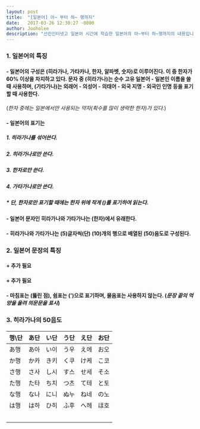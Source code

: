 ```yaml
---
layout: post
title:  "[일본어] 아~ 부터 하~ 행까지"
date:   2017-03-26 12:30:27 -0800
author: Jooholee
description: "선린인터넷고 일본어 시간에 학습한 일본어의 아~부터 하~행까지의 내용입니다."
---
```


### 1. 일본어의 특징

#### - 일본어의 구성은 (히라가나, 가타카나, 한자, 알파벳, 숫자)로 이루어진다. 이 중 한자가 60% 이상을 차지하고 있다. 문자 중 (히라가나)는 순수 고유 일본어 - 일본인 이름을 쓸 때 사용하며, (가타가나)는 외래어 - 의성어 - 의태어 - 외국 지명 - 외국인 인명 등을 표기할 때 사용한다.
(*한자 중에는 일본에서만 사용되는 약자(획수를 많이 생략한 한자)가 있다.*)

#### - 일본어의 표기는
##### 1. 히라가나를 섞어쓴다.
##### 2. 히라가나로만 쓴다.
##### 3. 한자로만 쓴다.
##### 4. 가타가나로만 쓴다.
##### * 단, 한자로만 표기할 때에는 한자 위에 작게 ()를 표기하여 읽는다.

#### - 일본어 문자인 히라가나와 가타가나는 (한자)에서 유래한다.

#### - 히라가나와 가타가나는 (5)글자씩(단) (10)개의 행으로 배열된 (50)음도로 구성된다.

### 2. 일본어 문장의 특징

#### + 추가 필요

#### + 추가 필요

#### - 마침표는 (뚫린 점), 쉼표는 (')으로 표기하며, 물음표는 사용하지 않는다. (*문장 끝의 억양을 올려 의문문을 표시*)

### 3. 히라가나의 50음도

####
| 행\단 | あ단 | い단 | う단 | え단 | お단 |
| :-- | :--: | :--: | :--: | :--: | --: |
|  あ행 | あ아 | い이 | う우 | え에 | お오 |
|  か행 | か카 | き키 | く쿠 | け케 | こ코 |
|  さ행 | さ사 | し시 | す스 | せ세 | そ소 |
|  た행 | た타 | ち치 | つ츠 | て테 | と토 |
|  な행 | な나 | に니 | ぬ누 | ね네 | の노 |
|  は행 | は하 | ひ히 | ふ후 | へ헤 | ほ호 |
|  |  |  |  |  |  |
|  |  |  |  |  |  |
|  |  |  |  |  |  |
|  |  |  |  |  |  |
|  |  |  |  |  |  |


[jekyll-docs]: http://joey914.github.io/home
[jekyll-gh]:   https://github.com/joey914/joey914
[jekyll-talk]: https://talk.joey914.com/
